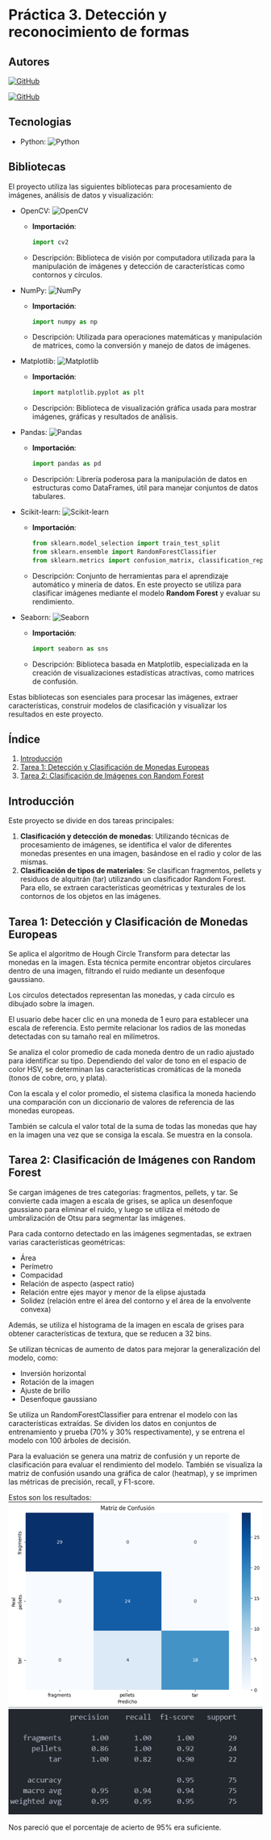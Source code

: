 # Práctica 3. Detección y reconocimiento de formas

## Autores
[![GitHub](https://img.shields.io/badge/GitHub-Elena%20Morales%20Gil-brightgreen?style=flat-square&logo=github)](https://github.com/ElenaMoralesGil)

[![GitHub](https://img.shields.io/badge/GitHub-Giovanni%20León%20Corujo-yellow?style=flat-square&logo=github)](https://github.com/DevGiovanniLC)

## Tecnologias
  -  Python: ![Python](https://img.shields.io/badge/Python-3.x-blue?style=flat-square&logo=python)

## Bibliotecas

El proyecto utiliza las siguientes bibliotecas para procesamiento de imágenes, análisis de datos y visualización:

- OpenCV: ![OpenCV](https://img.shields.io/badge/OpenCV-Latest-brightgreen?style=flat-square&logo=opencv)
  - **Importación**: 
    ```python
    import cv2
    ```
  - Descripción: Biblioteca de visión por computadora utilizada para la manipulación de imágenes y detección de características como contornos y círculos.

- NumPy: ![NumPy](https://img.shields.io/badge/NumPy-Latest-blueviolet?style=flat-square&logo=numpy)
  - **Importación**: 
    ```python
    import numpy as np
    ```
  - Descripción: Utilizada para operaciones matemáticas y manipulación de matrices, como la conversión y manejo de datos de imágenes.

- Matplotlib: ![Matplotlib](https://img.shields.io/badge/Matplotlib-Latest-yellow?style=flat-square&logo=matplotlib)
  - **Importación**:
    ```python
    import matplotlib.pyplot as plt
    ```
  - Descripción: Biblioteca de visualización gráfica usada para mostrar imágenes, gráficas y resultados de análisis.

- Pandas: ![Pandas](https://img.shields.io/badge/Pandas-Latest-orange?style=flat-square&logo=pandas)
  - **Importación**:
    ```python
    import pandas as pd
    ```
  - Descripción: Librería poderosa para la manipulación de datos en estructuras como DataFrames, útil para manejar conjuntos de datos tabulares.

- Scikit-learn: ![Scikit-learn](https://img.shields.io/badge/Scikit--learn-Latest-blue?style=flat-square&logo=scikitlearn)
  - **Importación**:
    ```python
    from sklearn.model_selection import train_test_split
    from sklearn.ensemble import RandomForestClassifier
    from sklearn.metrics import confusion_matrix, classification_report
    ```
  - Descripción: Conjunto de herramientas para el aprendizaje automático y minería de datos. En este proyecto se utiliza para clasificar imágenes mediante el modelo **Random Forest** y evaluar su rendimiento.

- Seaborn: ![Seaborn](https://img.shields.io/badge/Seaborn-Latest-cyan?style=flat-square&logo=seaborn)
  - **Importación**:
    ```python
    import seaborn as sns
    ```
  - Descripción: Biblioteca basada en Matplotlib, especializada en la creación de visualizaciones estadísticas atractivas, como matrices de confusión.

Estas bibliotecas son esenciales para procesar las imágenes, extraer características, construir modelos de clasificación y visualizar los resultados en este proyecto.


## Índice
1. [Introducción](#introducción)
2. [Tarea 1: Detección y Clasificación de Monedas Europeas](#tarea-1-detección-y-clasificación-de-monedas-europeas)
3. [Tarea 2: Clasificación de Imágenes con Random Forest](#tarea-2-clasificación-de-imágenes-con-random-forest)

## Introducción
Este proyecto se divide en dos tareas principales:

1. **Clasificación y detección de monedas**: Utilizando técnicas de procesamiento de imágenes, se identifica el valor de diferentes monedas presentes en una imagen, basándose en el radio y color de las mismas.
2. **Clasificación de tipos de materiales**: Se clasifican fragmentos, pellets y residuos de alquitrán (tar) utilizando un clasificador Random Forest. Para ello, se extraen características geométricas y texturales de los contornos de los objetos en las imágenes.


## Tarea 1: Detección y Clasificación de Monedas Europeas

Se aplica el algoritmo de Hough Circle Transform para detectar las monedas en la imagen. Esta técnica permite encontrar objetos circulares dentro de una imagen, filtrando el ruido mediante un desenfoque gaussiano.

Los círculos detectados representan las monedas, y cada círculo es dibujado sobre la imagen.

El usuario debe hacer clic en una moneda de 1 euro para establecer una escala de referencia. Esto permite relacionar los radios de las monedas detectadas con su tamaño real en milímetros.

Se analiza el color promedio de cada moneda dentro de un radio ajustado para identificar su tipo. Dependiendo del valor de tono en el espacio de color HSV, se determinan las características cromáticas de la moneda (tonos de cobre, oro, y plata).

Con la escala y el color promedio, el sistema clasifica la moneda haciendo una comparación con un diccionario de valores de referencia de las monedas europeas.

También se calcula el valor total de la suma de todas las monedas que hay en la imagen una vez que se consiga la escala.  Se muestra en la consola. 

## Tarea 2: Clasificación de Imágenes con Random Forest

Se cargan imágenes de tres categorías: fragmentos, pellets, y tar.
Se convierte cada imagen a escala de grises, se aplica un desenfoque gaussiano para eliminar el ruido, y luego se utiliza el método de umbralización de Otsu para segmentar las imágenes.

Para cada contorno detectado en las imágenes segmentadas, se extraen varias características geométricas:

- Área
- Perímetro
- Compacidad
- Relación de aspecto (aspect ratio)
- Relación entre ejes mayor y menor de la elipse ajustada
- Solidez (relación entre el área del contorno y el área de la envolvente convexa)

Además, se utiliza el histograma de la imagen en escala de grises para obtener características de textura, que se reducen a 32 bins.

Se utilizan técnicas de aumento de datos para mejorar la generalización del modelo, como:
- Inversión horizontal
- Rotación de la imagen
- Ajuste de brillo
- Desenfoque gaussiano

Se utiliza un RandomForestClassifier para entrenar el modelo con las características extraídas.
Se dividen los datos en conjuntos de entrenamiento y prueba (70% y 30% respectivamente), y se entrena el modelo con 100 árboles de decisión.

Para la evaluación se genera una matriz de confusión y un reporte de clasificación para evaluar el rendimiento del modelo. También se visualiza la matriz de confusión usando una gráfica de calor (heatmap), y se imprimen las métricas de precisión, recall, y F1-score.

Estos son los resultados:
![alt text](image.png)
![alt text](image-1.png)

Nos pareció que el porcentaje de acierto de 95% era suficiente. 
